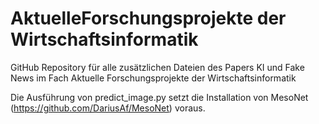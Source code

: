 # AktuelleForschungsprojekte der Wirtschaftsinformatik
GitHub Repository für alle zusätzlichen Dateien des Papers KI und Fake News im Fach Aktuelle Forschungsprojekte der Wirtschaftsinformatik

Die Ausführung von predict_image.py setzt die Installation von MesoNet (https://github.com/DariusAf/MesoNet) voraus.
